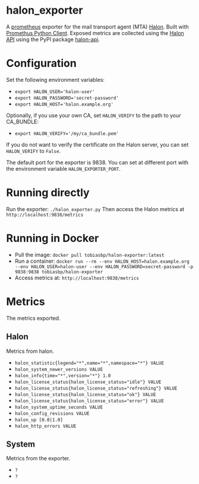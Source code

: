 # halon_exporter
A [prometheus](https://prometheus.io/) exporter for the mail transport agent (MTA) [Halon](https://halon.io/).
Built with [Promethus Python Client](https://github.com/prometheus/client_python).
Exposed metrics are collected using the [Halon API](https://docs.halon.io/api/) using the
PyPI package [halon-api](https://pypi.org/project/halon-api/).

# Configuration

Set the following environment variables:
* `export HALON_USER='halon-user'`
* `export HALON_PASSWORD='secret-password'`
* `export HALON_HOST='halon.example.org'`

Optionally, if you use your own CA, set `HALON_VERIFY` to the path to your CA_BUNDLE:
* `export HALON_VERIFY='/my/ca_bundle.pem'`

If you do not want to verify the certificate on the Halon server, you can
set `HALON_VERIFY` to `False`.

The default port for the exporter is 9838. You can set at different
port with the environment variable `HALON_EXPORTER_PORT`.

# Running directly
Run the exporter: `./halon_exporter.py`
Then access the Halon metrics at `http://localhost:9838/metrics`

# Running in Docker

* Pull the image: `docker pull tobiasbp/halon-exporter:latest`
* Run a container: `docker run --rm --env HALON_HOST=halon.example.org --env HALON_USER=halon-user --env HALON_PASSWORD=secret-password -p 9838:9838 tobiasbp/halon-exporter`
* Access metrics at: `http://localhost:9838/metrics`

# Metrics
The metrics exported.

## Halon
Metrics from halon.
* `halon_statistic{legend="*",name="*",namespace="*"} VALUE`
* `halon_system_newer_versions VALUE`
* `halon_info{time="*",version="*"} 1.0`
* `halon_license_status{halon_license_status="idle"} VALUE`
* `halon_license_status{halon_license_status="refreshing"} VALUE`
* `halon_license_status{halon_license_status="ok"} VALUE`
* `halon_license_status{halon_license_status="error"} VALUE`
* `halon_system_uptime_seconds VALUE`
* `halon_config_revisions VALUE`
* `halon_up [0.0|1.0]`
* `halon_http_errors VALUE`
## System
Metrics from the exporter.
* `?`
* `?`
